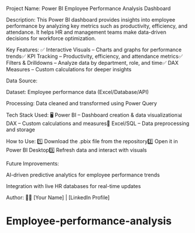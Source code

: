 Project Name: Power BI Employee Performance Analysis Dashboard

Description:
This Power BI dashboard provides insights into employee performance by analyzing key metrics such as productivity, efficiency, and attendance. It helps HR and management teams make data-driven decisions for workforce optimization.

Key Features:
✅ Interactive Visuals – Charts and graphs for performance trends✅ KPI Tracking – Productivity, efficiency, and attendance metrics✅ Filters & Drilldowns – Analyze data by department, role, and time✅ DAX Measures – Custom calculations for deeper insights

Data Source:

Dataset: Employee performance data (Excel/Database/API)

Processing: Data cleaned and transformed using Power Query

Tech Stack Used:
🖥 Power BI – Dashboard creation & data visualization📊 DAX – Custom calculations and measures📂 Excel/SQL – Data preprocessing and storage

How to Use:
1️⃣ Download the .pbix file from the repository2️⃣ Open it in Power BI Desktop3️⃣ Refresh data and interact with visuals

Future Improvements:

AI-driven predictive analytics for employee performance trends

Integration with live HR databases for real-time updates

Author:
👨‍💻 [Your Name] | [LinkedIn Profile]

# Employee-performance-analysis
